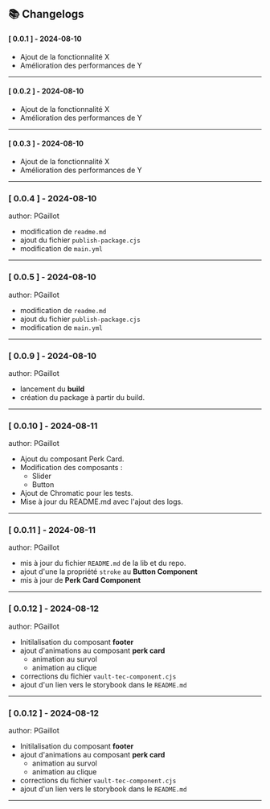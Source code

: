 ## 📚 Changelogs

#### [ 0.0.1 ] - 2024-08-10
- Ajout de la fonctionnalité X
- Amélioration des performances de Y

---

#### [ 0.0.2 ] - 2024-08-10
- Ajout de la fonctionnalité X
- Amélioration des performances de Y

---

#### [ 0.0.3 ] - 2024-08-10
- Ajout de la fonctionnalité X
- Amélioration des performances de Y

---

### [ 0.0.4 ] - 2024-08-10
author: PGaillot 
- modification de `readme.md`
- ajout du fichier `publish-package.cjs`
- modification de `main.yml`

---

### [ 0.0.5 ] - 2024-08-10
author: PGaillot 
- modification de `readme.md`
- ajout du fichier `publish-package.cjs`
- modification de `main.yml`

---

### [ 0.0.9 ] - 2024-08-10
author: PGaillot 
- lancement du **build**
- création du package à partir du build.
    
---

### [ 0.0.10 ] - 2024-08-11
author: PGaillot 
- Ajout du composant Perk Card.
- Modification des composants :
  - Slider
  - Button
- Ajout de Chromatic pour les tests.
- Mise à jour du README.md avec l'ajout des logs.

---

### [ 0.0.11 ] - 2024-08-11
author: PGaillot 
- mis à jour du fichier `README.md` de la lib et du repo.
- ajout d'une la propriété `stroke` au **Button Component**
- mis à jour de **Perk Card Component**

---

### [ 0.0.12 ] - 2024-08-12
author: PGaillot 
- Initilalisation du composant **footer**
- ajout d'animations au composant **perk card**
  - animation au survol 
  - animation au clique
-  corrections du fichier `vault-tec-component.cjs` 
- ajout d'un lien vers le storybook dans le `README.md`

---

### [ 0.0.12 ] - 2024-08-12
author: PGaillot 
- Initilalisation du composant **footer**
- ajout d'animations au composant **perk card**
  - animation au survol 
  - animation au clique
-  corrections du fichier `vault-tec-component.cjs` 
- ajout d'un lien vers le storybook dans le `README.md`

---